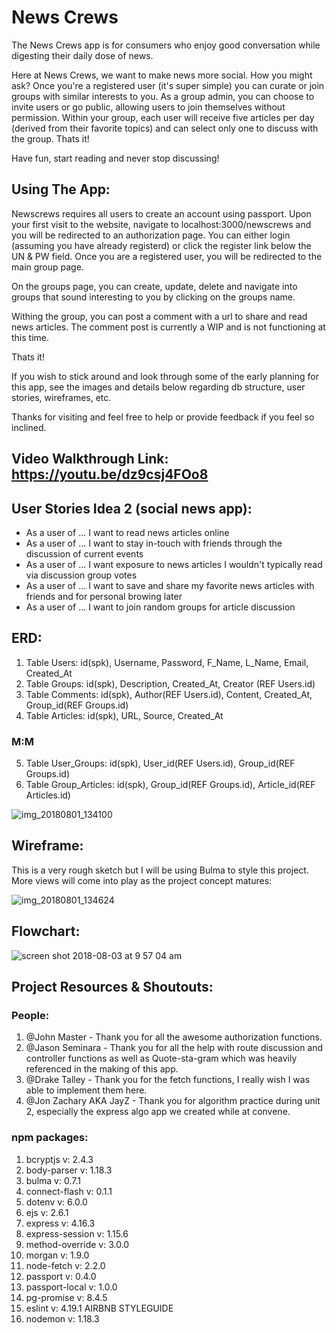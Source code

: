 
# News Crews

The News Crews app is for consumers who enjoy good conversation while digesting their daily dose of news. 

Here at News Crews, we want to make news more social. How you might ask? Once you're a registered user (it's super simple) you can curate or join groups with similar interests to you. As a group admin, you can choose to invite users or go public, allowing users to join themselves without permission. Within your group, each user will receive five articles per day (derived from their favorite topics) and can select only one to discuss with the group. Thats it!

Have fun, start reading and never stop discussing!

## Using The App:

Newscrews requires all users to create an account using passport. Upon your first visit to the website, navigate to localhost:3000/newscrews and you will be redirected to an authorization page. You can either login (assuming you have already registerd) or click the register link below the UN & PW field. Once you are a registered user, you will be redirected to the main group page.

On the groups page, you can create, update, delete and navigate into groups that sound interesting to you by clicking on the groups name.

Withing the group, you can post a comment with a url to share and read news articles. The comment post is currently a WIP and is not functioning at this time.

Thats it!

If you wish to stick around and look through some of the early planning for this app, see the images and details below regarding db structure, user stories, wireframes, etc.

Thanks for visiting and feel free to help or provide feedback if you feel so inclined.

## Video Walkthrough Link: https://youtu.be/dz9csj4FOo8

## User Stories Idea 2 (social news app):
- As a user of ... I want to read news articles online
- As a user of ... I want to stay in-touch with friends through the discussion of current events
- As a user of ... I want exposure to news articles I wouldn't typically read via discussion group votes
- As a user of ... I want to save and share my favorite news articles with friends and for personal browing later
- As a user of ... I want to join random groups for article discussion

## ERD:
1. Table Users: id(spk), Username, Password, F_Name, L_Name, Email, Created_At
2. Table Groups: id(spk), Description, Created_At, Creator (REF Users.id)
3. Table Comments: id(spk), Author(REF Users.id), Content, Created_At, Group_id(REF Groups.id)
4. Table Articles: id(spk), URL, Source, Created_At
### M:M 
5. Table User_Groups: id(spk), User_id(REF Users.id), Group_id(REF Groups.id)
6. Table Group_Articles: id(spk), Group_id(REF Groups.id), Article_id(REF Articles.id)

![img_20180801_134100](https://media.git.generalassemb.ly/user/14895/files/2a94cb4e-9593-11e8-85e7-57aa0be8387e)

## Wireframe:

This is a very rough sketch but I will be using Bulma to style this project. More views will come into play as the project concept matures:

![img_20180801_134624](https://media.git.generalassemb.ly/user/14895/files/5d13bdd2-9593-11e8-9599-a0d3344ec694)

## Flowchart:

![screen shot 2018-08-03 at 9 57 04 am](https://user-images.githubusercontent.com/34017019/43646710-a266a806-9703-11e8-8f31-35e723162023.png)

## Project Resources & Shoutouts:

### People:
1. @John Master - Thank you for all the awesome authorization functions.
2. @Jason Seminara - Thank you for all the help with route discussion and controller functions as well as Quote-sta-gram which was heavily referenced in the making of this app.
3. @Drake Talley - Thank you for the fetch functions, I really wish I was able to implement them here.
4. @Jon Zachary AKA JayZ - Thank you for algorithm practice during unit 2, especially the express algo app we created while at convene. 

### npm packages:
1. bcryptjs v: 2.4.3
2. body-parser v: 1.18.3
3. bulma v: 0.7.1
4. connect-flash v: 0.1.1
5. dotenv v: 6.0.0
6. ejs v: 2.6.1
7. express v: 4.16.3
8. express-session v: 1.15.6
9. method-override v: 3.0.0
10. morgan v: 1.9.0
11. node-fetch v: 2.2.0
12. passport v: 0.4.0
13. passport-local v: 1.0.0
14. pg-promise v: 8.4.5
15. eslint v: 4.19.1 AIRBNB STYLEGUIDE
16. nodemon v: 1.18.3



